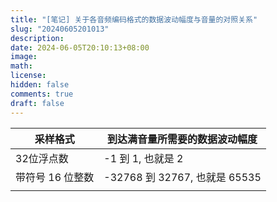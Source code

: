 ```yaml
---
title: "[笔记] 关于各音频编码格式的数据波动幅度与音量的对照关系"
slug: "20240605201013"
description: 
date: 2024-06-05T20:10:13+08:00
image: 
math: 
license: 
hidden: false
comments: true
draft: false
---
```


| 采样格式       | 到达满音量所需要的数据波动幅度           |
| ---------- | ------------------------- |
| 32位浮点数     | -1 到 1, 也就是 2             |
| 带符号 16 位整数 | -32768 到 32767, 也就是 65535 |
|            |                           |